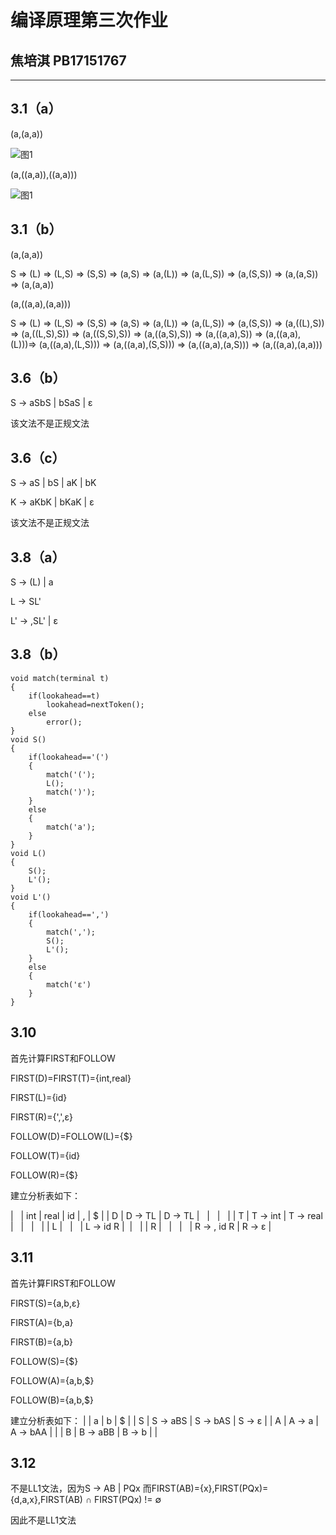 # 编译原理第三次作业

## 焦培淇  PB17151767

---
## 3.1（a）
(a,(a,a))

![图1](./1.jpg)

(a,((a,a)),((a,a)))

![图1](./2.jpg)
## 3.1（b）
(a,(a,a))

S &rArr; (L) &rArr; (L,S) &rArr; (S,S) &rArr; (a,S) &rArr; (a,(L)) &rArr; (a,(L,S)) &rArr; (a,(S,S)) &rArr; (a,(a,S)) &rArr; (a,(a,a))

(a,((a,a),(a,a)))

S &rArr; (L) &rArr; (L,S) &rArr; (S,S) &rArr; (a,S) &rArr; (a,(L)) &rArr; (a,(L,S)) &rArr; (a,(S,S)) &rArr; (a,((L),S)) &rArr; (a,((L,S),S)) &rArr; (a,((S,S),S)) &rArr; (a,((a,S),S)) &rArr; (a,((a,a),S)) &rArr; (a,((a,a),(L)))&rArr; (a,((a,a),(L,S))) &rArr; (a,((a,a),(S,S))) &rArr; (a,((a,a),(a,S))) &rArr; (a,((a,a),(a,a)))

## 3.6（b）
S &rarr; aSbS | bSaS | &epsilon;

该文法不是正规文法

## 3.6（c）
S &rarr; aS | bS | aK | bK

K &rarr; aKbK | bKaK | &epsilon;

该文法不是正规文法

## 3.8（a）
S &rarr; (L) | a

L &rarr; SL'

L' &rarr; ,SL' | &epsilon;

## 3.8（b）
	void match(terminal t)
	{
		if(lookahead==t)
			lookahead=nextToken();
		else
			error();
	}
	void S()
	{
		if(lookahead=='(')
		{
			match('(');
			L();
			match(')');
		}
		else
		{
			match('a');
		}
	}
	void L()
	{
		S();
		L'();
	}
	void L'()
	{
		if(lookahead==',')
		{
			match(',');
			S();
			L'();
		}
		else
		{
			match('ε')
		}
	}

## 3.10
首先计算FIRST和FOLLOW

FIRST(D)=FIRST(T)={int,real}

FIRST(L)={id}

FIRST(R)={',',&epsilon;}

FOLLOW(D)=FOLLOW(L)={$}

FOLLOW(T)={id}

FOLLOW(R)={$}

建立分析表如下：

| &nbsp; | int          | real          | id | , | $ |
| D | D &rarr; TL  | D &rarr; TL   |  &nbsp;  |     &nbsp;      | &nbsp;  |
| T | T &rarr; int | T &rarr; real | &nbsp;   |    &nbsp;       | &nbsp;  |
| L |  &nbsp;      | &nbsp;        | L &rarr; id R |&nbsp; | &nbsp; |
| R |  &nbsp;    |   &nbsp;     |  &nbsp;  | R &rarr; , id R | R &rarr; &epsilon; |

## 3.11
首先计算FIRST和FOLLOW

FIRST(S)={a,b,&epsilon;}

FIRST(A)={b,a}

FIRST(B)={a,b}

FOLLOW(S)={$}

FOLLOW(A)={a,b,$}

FOLLOW(B)={a,b,$}

建立分析表如下：
|   | a | b | $ |
| S | S &rarr; aBS | S &rarr; bAS | S &rarr; &epsilon; |
| A | A &rarr; a | A &rarr; bAA |  |
| B | B &rarr; aBB | B &rarr; b |  |

## 3.12
不是LL1文法，因为S &rarr; AB | PQx 而FIRST(AB)={x},FIRST(PQx)={d,a,x},FIRST(AB) &cap; FIRST(PQx) != &emptyset;

因此不是LL1文法
